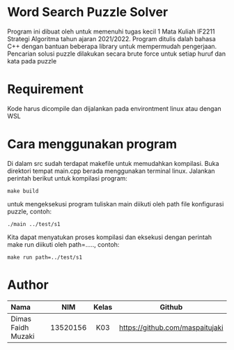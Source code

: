 # Word Search Puzzle Solver
Program ini dibuat oleh untuk memenuhi tugas kecil 1 Mata Kuliah IF2211 Strategi Algoritma tahun ajaran 2021/2022.
Program ditulis dalah bahasa C++ dengan bantuan beberapa library untuk mempermudah pengerjaan. Pencarian solusi puzzle dilakukan secara brute force untuk setiap huruf dan kata pada puzzle
# Requirement
Kode harus dicompile dan dijalankan pada environtment linux atau dengan WSL
# Cara menggunakan program
Di dalam src sudah terdapat makefile untuk memudahkan kompilasi. Buka direktori tempat main.cpp berada menggunakan terminal linux. Jalankan perintah berikut untuk kompilasi program:
```
make build
```
untuk mengeksekusi program tuliskan main diikuti oleh path file konfigurasi puzzle, contoh:
```
./main ../test/s1
```
Kita dapat menyatukan proses kompilasi dan eksekusi dengan perintah make run diikuti oleh path=....., contoh:
```
make run path=../test/s1
```
# Author
| Nama      | NIM | Kelas     | Github|
| :---        |    :----:   |          :---: | :---: |
| Dimas Faidh Muzaki      | 13520156       | K03    | https://github.com/maspaitujaki|
